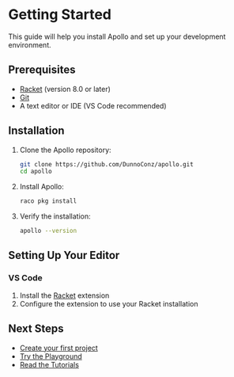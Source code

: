 # Getting Started

This guide will help you install Apollo and set up your development environment.

## Prerequisites

- [Racket](https://download.racket-lang.org/) (version 8.0 or later)
- [Git](https://git-scm.com/downloads)
- A text editor or IDE (VS Code recommended)

## Installation

1. Clone the Apollo repository:
   ```bash
   git clone https://github.com/DunnoConz/apollo.git
   cd apollo
   ```

2. Install Apollo:
   ```bash
   raco pkg install
   ```

3. Verify the installation:
   ```bash
   apollo --version
   ```

## Setting Up Your Editor

### VS Code

1. Install the [Racket](https://marketplace.visualstudio.com/items?itemName=evzen-wybitul.magic-racket) extension
2. Configure the extension to use your Racket installation

## Next Steps

- [Create your first project](./first-project)
- [Try the Playground](./playground)
- [Read the Tutorials](../tutorials/) 
